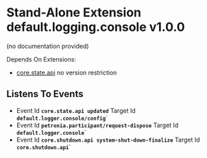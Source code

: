 # Stand-Alone Extension default.logging.console v1.0.0

(no documentation provided)


Depends On Extensions:
* [core.state.api](core.state.api.md)
  no version restriction






## Listens To Events

* Event Id **`core.state.api updated`**
  Target Id **`default.logger.console/config`**`
* Event Id **`petronia.participant/request-dispose`**
  Target Id **`default.logger.console`**`
* Event Id **`core.shutdown.api system-shut-down-finalize`**
  Target Id **`core.shutdown.api`**`


